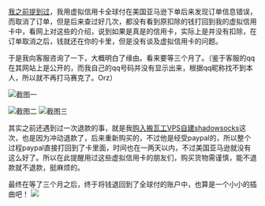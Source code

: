 

[我之前提到过](http://hktkdy.com/2015/03/19/201503/031903/)，我用虚拟信用卡全球付在美国亚马逊下单后来发现订单信息错误，而取消了订单，但是后来查过好几次，都没有看到原扣除的钱打回到我的虚拟信用卡中，看网上对这些的介绍，说到如果是真是的信用卡，实际上是并没有扣除，在订单取消之后，钱就还在你的卡里，但是没有谈及虚拟信用卡的问题。


于是我向客服咨询了一下，大概明白了缘由。看来要等三个月了。（鉴于客服的qq在其网站上是公开的，而我自己的qq号码并没有显示出来，根据qq昵称找不到本人，所以就不再打马赛克了。Orz）

![截图一](http://hktkdy.qiniudn.com/QQchatwithquanqiufu.png)


![截图二](http://hktkdy.qiniudn.com/QQchatwithquanqiufu2.png)
![截图三](http://hktkdy.qiniudn.com/QQchatwithquanqiufu3.png)

其实之前还遇到过一次退款的事，就是我[购入搬瓦工VPS自建shadowsocks](http://hktkdy.com/2015/01/09/201501/010903/)这次，也是因为冲动退款了，后来重新购买的，不过他是经受paypal的，所以整个过程paypal直接打回到了卡里面，时间也在一两天以内，不过美国亚马逊就没有这么好了。所以在此提醒用过这些虚拟信用卡的朋友们，购买货物需谨慎，能不退款就不退款，挺麻烦的。


最终在等了三个月之后，终于将钱退回到了全球付的账户中，也算是一个小小的插曲吧！
![](http://7ktu2f.com1.z0.glb.clouddn.com/quanqiufu.jpg)




